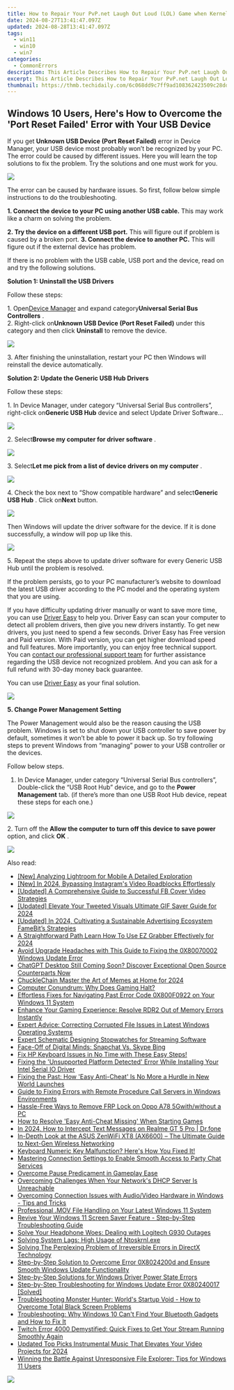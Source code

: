 ```yaml
---
title: How to Repair Your PvP.net Laugh Out Loud (LOL) Game when Kernel Encounters Errors
date: 2024-08-27T13:41:47.097Z
updated: 2024-08-28T13:41:47.097Z
tags:
  - win11
  - win10
  - win7
categories:
  - CommonErrors
description: This Article Describes How to Repair Your PvP.net Laugh Out Loud (LOL) Game when Kernel Encounters Errors
excerpt: This Article Describes How to Repair Your PvP.net Laugh Out Loud (LOL) Game when Kernel Encounters Errors
thumbnail: https://thmb.techidaily.com/6c068dd9c7ff9ad108362423509c28dd6ffe162b74770b33b89afebc380bcbd4.png
---
```


## Windows 10 Users, Here's How to Overcome the 'Port Reset Failed' Error with Your USB Device

 If you get **Unknown USB Device (Port Reset Failed)** error in Device Manager, your USB device most probably won’t be recognized by your PC. The error could be caused by different issues. Here you will learn the top solutions to fix the problem. Try the solutions and one must work for you.

![](https://images.drivereasy.com/wp-content/uploads/2016/10/img_5800776f4e2c0.jpg)

 The error can be caused by hardware issues. So first, follow below simple instructions to do the troubleshooting.

**1\. Connect the device to your PC using another USB cable.** This may work like a charm on solving the problem.

**2\. Try the device on a different USB port.** This will figure out if problem is caused by a broken port.
**3\. Connect the device to another PC.** This will figure out if the external device has problem.

 If there is no problem with the USB cable, USB port and the device, read on and try the following solutions.

**Solution 1: Uninstall the USB Drivers**

Follow these steps:

 1\. Open[Device Manager](https://tools.techidaily.com/drivereasy/download/) and expand category**Universal Serial Bus Controllers** .  
 2\. Right-click on**Unknown USB Device (Port Reset Failed)** under this category and then click **Uninstall** to remove the device.

![](https://images.drivereasy.com/wp-content/uploads/2016/10/img_58008bc046cc6.jpg)

 3\. After finishing the uninstallation, restart your PC then Windows will reinstall the device automatically.

**Solution 2: Update the Generic USB Hub Drivers**

 Follow these steps:

 1\. In Device Manager, under category “Universal Serial Bus controllers”, right-click on**Generic USB Hub** device and select Update Driver Software…

![](https://images.drivereasy.com/wp-content/uploads/2016/10/img_5800917567e49.jpg)

 2\. Select**Browse my computer for driver software** .

![](https://images.drivereasy.com/wp-content/uploads/2017/09/img_59ba30bb3336f.png)

 3\. Select**Let me pick from a list of device drivers on my computer** .

![](https://images.drivereasy.com/wp-content/uploads/2017/09/img_59ba30ea9e511.png)

 4\. Check the box next to “Show compatible hardware” and select**Generic USB Hub** . Click on**Next** button.

![](https://images.drivereasy.com/wp-content/uploads/2017/09/img_59ba312822f8b.png)

 Then Windows will update the driver software for the device. If it is done successfully, a window will pop up like this.

![](https://images.drivereasy.com/wp-content/uploads/2017/09/img_59ba314393778.png)

 5\. Repeat the steps above to update driver software for every Generic USB Hub until the problem is resolved.

 If the problem persists, go to your PC manufacturer’s website to download the latest USB driver according to the PC model and the operating system that you are using.
  
 If you have difficulty updating driver manually or want to save more time, you can use [Driver Easy](https://tools.techidaily.com/drivereasy/download/)  to help you. Driver Easy can scan your computer to detect all problem drivers, then give you new drivers instantly. To get new drivers, you just need to spend a few seconds. Driver Easy has Free version and Paid version. With Paid version, you can get higher download speed and full features. More importantly, you can enjoy free technical support. You can [contact our professional support team](https://tools.techidaily.com/drivereasy/download/)  for further assistance regarding the USB device not recognized problem. And you can ask for a full refund with 30-day money back guarantee.

You can use [Driver Easy](https://tools.techidaily.com/drivereasy/download/)  as your final solution.

![](https://images.drivereasy.com/wp-content/uploads/2017/03/Driver-Easy-Scan-Needed.jpg)

 **5\. Change Power Management Setting**

 The Power Management would also be the reason causing the USB problem. Windows is set to shut down your USB controller to save power by default, sometimes it won’t be able to power it back up. So try following steps to prevent Windows from “managing” power to your USB controller or the devices.

Follow below steps.

1. In Device Manager, under category “Universal Serial Bus controllers”,  
 Double-click the “USB Root Hub” device, and go to the **Power Management**  tab. (if there’s more than one USB Root Hub device, repeat these steps for each one.)  

![](https://images.drivereasy.com/wp-content/uploads/2017/09/img_59ba31da19f02.jpg)

2\. Turn off the **Allow the computer to turn off this device to save power** option, and click **OK** .

![](https://images.drivereasy.com/wp-content/uploads/2017/09/img_59ba31b753d11.png)

<ins class="adsbygoogle"
     style="display:block"
     data-ad-format="autorelaxed"
     data-ad-client="ca-pub-7571918770474297"
     data-ad-slot="1223367746"></ins>



<ins class="adsbygoogle"
     style="display:block"
     data-ad-client="ca-pub-7571918770474297"
     data-ad-slot="8358498916"
     data-ad-format="auto"
     data-full-width-responsive="true"></ins>

<span class="atpl-alsoreadstyle">Also read:</span>
<div><ul>
<li><a href="https://extra-resources.techidaily.com/new-analyzing-lightroom-for-mobile-a-detailed-exploration/"><u>[New] Analyzing Lightroom for Mobile  A Detailed Exploration</u></a></li>
<li><a href="https://instagram-video-recordings.techidaily.com/new-in-2024-bypassing-instagrams-video-roadblocks-effortlessly/"><u>[New] In 2024, Bypassing Instagram's Video Roadblocks Effortlessly</u></a></li>
<li><a href="https://facebook-clips.techidaily.com/updated-a-comprehensive-guide-to-successful-fb-cover-video-strategies/"><u>[Updated] A Comprehensive Guide to Successful FB Cover Video Strategies</u></a></li>
<li><a href="https://twitter-videos.techidaily.com/updated-elevate-your-tweeted-visuals-ultimate-gif-saver-guide-for-2024/"><u>[Updated] Elevate Your Tweeted Visuals  Ultimate GIF Saver Guide for 2024</u></a></li>
<li><a href="https://facebook-video-footage.techidaily.com/updated-in-2024-cultivating-a-sustainable-advertising-ecosystem-famebits-strategies/"><u>[Updated] In 2024, Cultivating a Sustainable Advertising Ecosystem  FameBit’s Strategies</u></a></li>
<li><a href="https://screen-video-capture.techidaily.com/a-straightforward-path-learn-how-to-use-ez-grabber-effectively-for-2024/"><u>A Straightforward Path  Learn How To Use EZ Grabber Effectively for 2024</u></a></li>
<li><a href="https://common-error.techidaily.com/1723212213016-avoid-upgrade-headaches-with-this-guide-to-fixing-the-0x80070002-windows-update-error/"><u>Avoid Upgrade Headaches with This Guide to Fixing the 0X80070002 Windows Update Error</u></a></li>
<li><a href="https://tech-revival.techidaily.com/1722212256665-chatgpt-desktop-still-coming-soon-discover-exceptional-open-source-counterparts-now/"><u>ChatGPT Desktop Still Coming Soon? Discover Exceptional Open Source Counterparts Now</u></a></li>
<li><a href="https://fox-http.techidaily.com/chucklechain-master-the-art-of-memes-at-home-for-2024/"><u>ChuckleChain  Master the Art of Memes at Home for 2024</u></a></li>
<li><a href="https://common-error.techidaily.com/computer-conundrum-why-does-gaming-halt/"><u>Computer Conundrum: Why Does Gaming Halt?</u></a></li>
<li><a href="https://common-error.techidaily.com/effortless-fixes-for-navigating-past-error-code-0x800f0922-on-your-windows-11-system/"><u>Effortless Fixes for Navigating Past Error Code 0X800F0922 on Your Windows 11 System</u></a></li>
<li><a href="https://common-error.techidaily.com/enhance-your-gaming-experience-resolve-rdr2-out-of-memory-errors-instantly/"><u>Enhance Your Gaming Experience: Resolve RDR2 Out of Memory Errors Instantly</u></a></li>
<li><a href="https://common-error.techidaily.com/expert-advice-correcting-corrupted-file-issues-in-latest-windows-operating-systems/"><u>Expert Advice: Correcting Corrupted File Issues in Latest Windows Operating Systems</u></a></li>
<li><a href="https://on-screen-recording.techidaily.com/expert-schematic-designing-stopwatches-for-streaming-software/"><u>Expert Schematic  Designing Stopwatches for Streaming Software</u></a></li>
<li><a href="https://tech-revival.techidaily.com/face-off-of-digital-minds-snapchat-vs-skype-bing/"><u>Face-Off of Digital Minds: Snapchat Vs. Skype Bing</u></a></li>
<li><a href="https://common-error.techidaily.com/fix-hp-keyboard-issues-in-no-time-with-these-easy-steps/"><u>Fix HP Keyboard Issues in No Time with These Easy Steps!</u></a></li>
<li><a href="https://common-error.techidaily.com/fixing-the-unsupported-platform-detected-error-while-installing-your-intel-serial-io-driver/"><u>Fixing the 'Unsupported Platform Detected' Error While Installing Your Intel Serial IO Driver</u></a></li>
<li><a href="https://common-error.techidaily.com/fixing-the-past-how-easy-anti-cheat-is-no-more-a-hurdle-in-new-world-launches/"><u>Fixing the Past: How 'Easy Anti-Cheat' Is No More a Hurdle in New World Launches</u></a></li>
<li><a href="https://common-error.techidaily.com/guide-to-fixing-errors-with-remote-procedure-call-servers-in-windows-environments/"><u>Guide to Fixing Errors with Remote Procedure Call Servers in Windows Environments</u></a></li>
<li><a href="https://android-frp.techidaily.com/hassle-free-ways-to-remove-frp-lock-on-oppo-a78-5gwithwithout-a-pc-by-drfone-android/"><u>Hassle-Free Ways to Remove FRP Lock on Oppo A78 5Gwith/without a PC</u></a></li>
<li><a href="https://win-able.techidaily.com/how-to-resolve-easy-anti-cheat-missing-when-starting-games/"><u>How to Resolve 'Easy Anti-Cheat Missing' When Starting Games</u></a></li>
<li><a href="https://android-location-track.techidaily.com/in-2024-how-to-intercept-text-messages-on-realme-gt-5-pro-drfone-by-drfone-virtual-android/"><u>In 2024, How to Intercept Text Messages on Realme GT 5 Pro | Dr.fone</u></a></li>
<li><a href="https://buynow-tips.techidaily.com/in-depth-look-at-the-asus-zenwifi-xt8-ax6600-the-ultimate-guide-to-next-gen-wireless-networking/"><u>In-Depth Look at the ASUS ZenWiFi XT8 (AX6600) – The Ultimate Guide to Next-Gen Wireless Networking</u></a></li>
<li><a href="https://common-error.techidaily.com/keyboard-numeric-key-malfunction-heres-how-you-fixed-it/"><u>Keyboard Numeric Key Malfunction? Here's How You Fixed It!</u></a></li>
<li><a href="https://common-error.techidaily.com/mastering-connection-settings-to-enable-smooth-access-to-party-chat-services/"><u>Mastering Connection Settings to Enable Smooth Access to Party Chat Services</u></a></li>
<li><a href="https://common-error.techidaily.com/overcome-pause-predicament-in-gameplay-ease/"><u>Overcome Pause Predicament in Gameplay Ease</u></a></li>
<li><a href="https://common-error.techidaily.com/overcoming-challenges-when-your-networks-dhcp-server-is-unreachable/"><u>Overcoming Challenges When Your Network's DHCP Server Is Unreachable</u></a></li>
<li><a href="https://common-error.techidaily.com/overcoming-connection-issues-with-audiovideo-hardware-in-windows-tips-and-tricks/"><u>Overcoming Connection Issues with Audio/Video Hardware in Windows - Tips and Tricks</u></a></li>
<li><a href="https://screen-capture.techidaily.com/professional-mov-file-handling-on-your-latest-windows-11-system/"><u>Professional .MOV File Handling on Your Latest Windows 11 System</u></a></li>
<li><a href="https://common-error.techidaily.com/revive-your-windows-11-screen-saver-feature-step-by-step-troubleshooting-guide/"><u>Revive Your Windows 11 Screen Saver Feature - Step-by-Step Troubleshooting Guide</u></a></li>
<li><a href="https://common-error.techidaily.com/solve-your-headphone-woes-dealing-with-logitech-g930-outages/"><u>Solve Your Headphone Woes: Dealing with Logitech G930 Outages</u></a></li>
<li><a href="https://common-error.techidaily.com/solving-system-lags-high-usage-of-ntoskrnlexe/"><u>Solving System Lags: High Usage of Ntoskrnl.exe</u></a></li>
<li><a href="https://common-error.techidaily.com/solving-the-perplexing-problem-of-irreversible-errors-in-directx-technology/"><u>Solving The Perplexing Problem of Irreversible Errors in DirectX Technology</u></a></li>
<li><a href="https://common-error.techidaily.com/step-by-step-solution-to-overcome-error-0x8024200d-and-ensure-smooth-windows-update-functionality/"><u>Step-by-Step Solution to Overcome Error 0X8024200d and Ensure Smooth Windows Update Functionality</u></a></li>
<li><a href="https://common-error.techidaily.com/step-by-step-solutions-for-windows-driver-power-state-errors/"><u>Step-by-Step Solutions for Windows Driver Power State Errors</u></a></li>
<li><a href="https://common-error.techidaily.com/step-by-step-troubleshooting-for-windows-update-error-0x80240017-solved/"><u>Step-by-Step Troubleshooting for Windows Update Error 0X80240017 [Solved]</u></a></li>
<li><a href="https://win-howtos.techidaily.com/troubleshooting-monster-hunter-worlds-startup-void-how-to-overcome-total-black-screen-problems/"><u>Troubleshooting Monster Hunter: World's Startup Void - How to Overcome Total Black Screen Problems</u></a></li>
<li><a href="https://common-error.techidaily.com/troubleshooting-why-windows-10-cant-find-your-bluetooth-gadgets-and-how-to-fix-it/"><u>Troubleshooting: Why Windows 10 Can't Find Your Bluetooth Gadgets and How to Fix It</u></a></li>
<li><a href="https://common-error.techidaily.com/twitch-error-4000-demystified-quick-fixes-to-get-your-stream-running-smoothly-again/"><u>Twitch Error 4000 Demystified: Quick Fixes to Get Your Stream Running Smoothly Again</u></a></li>
<li><a href="https://voice-adjusting.techidaily.com/updated-top-picks-instrumental-music-that-elevates-your-video-projects-for-2024/"><u>Updated Top Picks Instrumental Music That Elevates Your Video Projects for 2024</u></a></li>
<li><a href="https://common-error.techidaily.com/winning-the-battle-against-unresponsive-file-explorer-tips-for-windows-11-users/"><u>Winning the Battle Against Unresponsive File Explorer: Tips for Windows 11 Users</u></a></li>
</ul></div>

<!-- affiliate ads begin -->
<a href="https://secure.2checkout.com/order/checkout.php?PRODS=3851691&QTY=1&AFFILIATE=108875&CART=1"><img src="http://www.aiseesoft.com/avangate/30p/banner.jpg" border="0"></a>
<!-- affiliate ads end -->